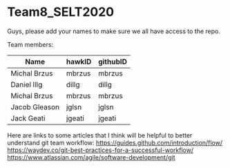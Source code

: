 # Team8_SELT2020
Guys, please add your names to make sure we all have access to the repo.

 Team members:


|Name           | hawkID	| githubID  
|---------------|--------|---------
| Michal Brzus  | mbrzus	| mbrzus  
| Daniel Illg	  | dillg		| dillg   
| Michal Brzus	 | mbrzus	| mbrzus
| Jacob Gleason	| jglsn	 | jglsn
| Jack Geati    | jgeati | jgeati


Here are links to some articles that I think will be helpful to better understand git team workflow:
https://guides.github.com/introduction/flow/
https://waydev.co/git-best-practices-for-a-successful-workflow/
https://www.atlassian.com/agile/software-development/git

